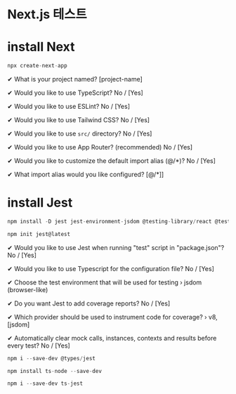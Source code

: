 # Next.js 테스트

# install Next

```jsx
npx create-next-app
```

✔ What is your project named? [project-name]

✔ Would you like to use TypeScript? No / [Yes]

✔ Would you like to use ESLint? No / [Yes]

✔ Would you like to use Tailwind CSS? No / [Yes]

✔ Would you like to use `src/` directory? No / [Yes]

✔ Would you like to use App Router? (recommended) No / [Yes]

✔ Would you like to customize the default import alias (@/*)? No / [Yes]

✔ What import alias would you like configured? [@/*]]

# install Jest

```jsx
npm install -D jest jest-environment-jsdom @testing-library/react @testing-library/jest-dom
```

```jsx
npm init jest@latest
```

✔ Would you like to use Jest when running "test" script in "package.json"? No / [Yes]

✔ Would you like to use Typescript for the configuration file? No / [Yes]

✔ Choose the test environment that will be used for testing › jsdom (browser-like)

✔ Do you want Jest to add coverage reports? No / [Yes]

✔ Which provider should be used to instrument code for coverage? › v8, [jsdom]

✔ Automatically clear mock calls, instances, contexts and results before every test? No / [Yes]

```jsx
npm i --save-dev @types/jest
```

```jsx
npm install ts-node --save-dev
```

```jsx
npm i --save-dev ts-jest
```